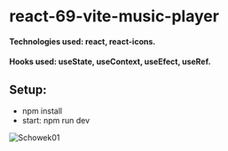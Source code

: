 # react-69-vite-music-player

#### Technologies used: react, react-icons.
#### Hooks used: useState, useContext, useEfect, useRef.
## Setup:
* npm install
* start: npm run dev

![Schowek01](https://user-images.githubusercontent.com/61388692/228664732-1d10e1d6-0533-4440-89bf-35993d14a834.jpg)
